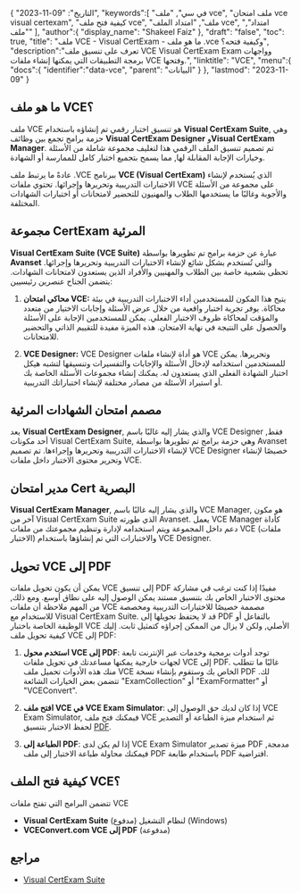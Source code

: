 {
"التاريخ": "09-11-2023",
   "keywords":[
"في سي",
"ملف vce",
"ملف امتحان vce visual certexam",
"كيفية فتح ملف vce",
"ملف",
"امتداد الملف vce",
"امتداد",
"ملف"
],
   "author":{
"display_name": "Shakeel Faiz"
},
"draft": "false",
"toc": true,
"title": "ملف VCE - Visual CertExam - ما هو ملف .vce وكيفية فتحه؟",
   "description":"تعرف على تنسيق ملف VCE Visual CertExam Exam وواجهات برمجة التطبيقات التي يمكنها إنشاء ملفات VCE وفتحها.",
"linktitle": "VCE",
   "menu":{
      "docs":{
         "identifier":"data-vce",
"parent": "البيانات"
}
},
"lastmod": "2023-11-09"
}

## ما هو ملف VCE؟

ملف VCE هو تنسيق اختبار رقمي تم إنشاؤه باستخدام **Visual CertExam Suite**, وهي حزمة برامج تجمع بين وظائف **Visual CertExam Designer** و**Visual CertExam Manager**. تم تصميم تنسيق الملف الرقمي هذا لتغليف مجموعة شاملة من الأسئلة وخيارات الإجابة المقابلة لها, مما يسمح بتجميع اختبار كامل للممارسة أو الشهادة.

عادةً ما يرتبط ملف .VCE ببرنامج **VCE (Visual CertExam)** الذي يُستخدم لإنشاء الاختبارات التدريبية وتحريرها وإجرائها. تحتوي ملفات VCE على مجموعة من الأسئلة والأجوبة وغالبًا ما يستخدمها الطلاب والمهنيون للتحضير لامتحانات أو اختبارات الشهادات المختلفة.

## مجموعة CertExam المرئية

**Visual CertExam Suite (VCE Suite)** عبارة عن حزمة برامج تم تطويرها بواسطة **Avanset** والتي تُستخدم بشكل شائع لإنشاء الاختبارات التدريبية وتحريرها وإجرائها. تحظى بشعبية خاصة بين الطلاب والمهنيين والأفراد الذين يستعدون لامتحانات الشهادات. يتضمن الجناح عنصرين رئيسيين:

1. **محاكي امتحان VCE:** يتيح هذا المكون للمستخدمين أداء الاختبارات التدريبية في بيئة محاكاة. يوفر تجربة اختبار واقعية من خلال عرض الأسئلة وإجابات الاختيار من متعدد والمؤقت لمحاكاة ظروف الاختبار الفعلي. يمكن للمستخدمين الإجابة على الأسئلة والحصول على النتيجة في نهاية الامتحان. هذه الميزة مفيدة للتقييم الذاتي والتحضير للامتحانات.
    


2. **VCE Designer:** VCE Designer هو أداة لإنشاء ملفات VCE وتحريرها. يمكن للمستخدمين استخدامه لإدخال الأسئلة والإجابات والتفسيرات وتنسيقها لتشبه هيكل اختبار الشهادة الفعلي الذي يستعدون له. يمكنك إنشاء مجموعات الأسئلة الخاصة بك أو استيراد الأسئلة من مصادر مختلفة لإنشاء اختباراتك التدريبية.

## مصمم امتحان الشهادات المرئية

يعد **Visual CertExam Designer**, والذي يشار إليه غالبًا باسم VCE Designer فقط, أحد مكونات Visual CertExam Suite, وهي حزمة برامج تم تطويرها بواسطة Avanset لإنشاء الاختبارات التدريبية وتحريرها وإجراءها. تم تصميم VCE Designer خصيصًا لإنشاء وتحرير محتوى الاختبار داخل ملفات VCE.

## مدير امتحان Cert البصرية

**Visual CertExam Manager**, والذي يشار إليه غالبًا باسم VCE Manager, هو مكون آخر من Visual CertExam Suite الذي طورته Avanset. يعمل VCE Manager كأداة دعم داخل المجموعة ويتم استخدامه لإدارة وتنظيم مجموعتك من ملفات VCE (ملفات الاختبار) والاختبارات التي تم إنشاؤها باستخدام VCE Designer.

## تحويل VCE إلى PDF

يمكن أن يكون تحويل ملفات VCE إلى تنسيق PDF مفيدًا إذا كنت ترغب في مشاركة محتوى الاختبار الخاص بك بتنسيق مستند يمكن الوصول إليه على نطاق أوسع. ومع ذلك, من المهم ملاحظة أن ملفات VCE مصممة خصيصًا للاختبارات التدريبية ومخصصة للاستخدام مع Visual CertExam Suite. قد لا يحتفظ تحويلها إلى PDF بالتفاعل أو الوظيفة الخاصة باختبار VCE الأصلي, ولكن لا يزال من الممكن إجراؤه كتمثيل ثابت. إليك كيفية تحويل ملف VCE إلى PDF:

1. **استخدم محول VCE إلى PDF**: توجد أدوات برمجية وخدمات عبر الإنترنت تابعة لجهات خارجية يمكنها مساعدتك في تحويل ملفات VCE إلى PDF. غالبًا ما تتطلب منك هذه الأدوات تحميل ملف VCE الخاص بك وستقوم بإنشاء نسخة PDF لك. تتضمن بعض الخيارات الشائعة "ExamCollection" أو "ExamFormatter" أو "VCEConvert".
    


2. **افتح ملف VCE في VCE Exam Simulator**: إذا كان لديك حق الوصول إلى VCE Exam Simulator, فيمكنك فتح ملف VCE ثم استخدام ميزة الطباعة أو التصدير لحفظ الاختبار بتنسيق [PDF](/ar/pdf/).

3. **الطباعة إلى PDF**: إذا لم يكن لدى VCE Exam Simulator ميزة تصدير PDF مدمجة, فيمكنك محاولة طباعة الاختبار إلى ملف PDF باستخدام طابعة PDF افتراضية.

## كيفية فتح الملف VCE؟

تتضمن البرامج التي تفتح ملفات VCE

- **Visual CertExam Suite** (مدفوع) لنظام التشغيل (Windows)
- **VCEConvert.com VCE إلى PDF** (مدفوعة)

## مراجع
* [Visual CertExam Suite](https://www.avanset.com/products/visual-certexam-suite.html)
